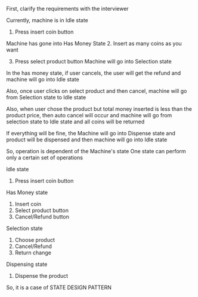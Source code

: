 First, clarify the requirements with the interviewer

Currently, machine is in Idle state
1. Press insert coin button

Machine has gone into Has Money State 
2. Insert as many coins as you want

3. Press select product button
Machine will go into Selection state

In the has money state, if user cancels, the user will get the refund 
and machine will go into Idle state

Also, once user clicks on select product and then cancel,
machine will go from Selection state to Idle state

Also, when user chose the product but total money inserted is less than
the product price, then auto cancel will occur and machine will go
from selection state to Idle state and all coins will be returned

If everything will be fine, the Machine will go into Dispense state and 
product will be dispensed and then machine will go into Idle state

So, operation is dependent of the Machine's state
One state can perform only a certain set of operations


Idle state
1. Press insert coin button

Has Money state
1. Insert coin
2. Select product button
3. Cancel/Refund button

Selection state
1. Choose product
2. Cancel/Refund
3. Return change

Dispensing state
1. Dispense the product

So, it is a case of STATE DESIGN PATTERN



